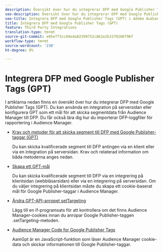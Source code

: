 ```yaml
---
description: Översikt över hur du integrerar DFP med Google Publisher Tags (GPT).
seo-description: Översikt över hur du integrerar DFP med Google Publisher Tags (GPT) i Adobe Audience Manager (AAM).
seo-title: Integrera DFP med Google Publisher Tags (GPT) i Adobe Audience Manager (AAM)
title: Integrera DFP med Google Publisher Tags (GPT)
feature: Third Party Integrations
translation-type: tm+mt
source-git-commit: e05eff3cc04e4a82399752c862e2b2370286f96f
workflow-type: tm+mt
source-wordcount: '238'
ht-degree: 0%

---
```



# Integrera DFP med Google Publisher Tags (GPT)

I artiklarna nedan finns en översikt över hur du integrerar DFP med Google Publisher Tags (GPT). Du kan använda en integration på serversidan eller konfigurera GPT som ett mål för att skicka segmentdata från Audience Manager till DFP. Du får också lära dig hur du importerar DFP-loggfiler för rapportering i Audience Manager.

* [Krav och metoder för att skicka segment till DFP med Google Publisher-taggar (GPT)](/help/using/integration/gpt-aam-destination/gpt-aam-requirements.md)

   Du kan skicka kvalificerade segment till DFP antingen via en klient eller via en integration på serversidan. Krav och relaterad information om båda metoderna anges nedan.

* [Skapa ett GPT-mål](/help/using/integration/gpt-aam-destination/gpt-aam-create-destination.md)

   Du kan skicka kvalificerade segment till DFP via en integrering på klientsidan (webbläsarsidan) eller via en integrering på serversidan. Om du väljer integrering på klientsidan måste du skapa ett cookie-baserat mål för Google Publisher-taggar i Audience Manager.

* [Ändra GPT-API-anropet setTargeting](/help/using/integration/gpt-aam-destination/gpt-aam-modify-api.md)

   Lägg till en if-programsats för att kontrollera om det finns Audience Manager-cookies innan du anropar Google Publisher-taggen .setTargeting-metoden.

* [Audience Manager Code for Google Publisher Tags](/help/using/integration/gpt-aam-destination/gpt-aam-aamgpt-code.md)

   AamGpt är en JavaScript-funktion som läser Audience Manager cookie-data och skickar informationen till Google Publisher-taggar.
